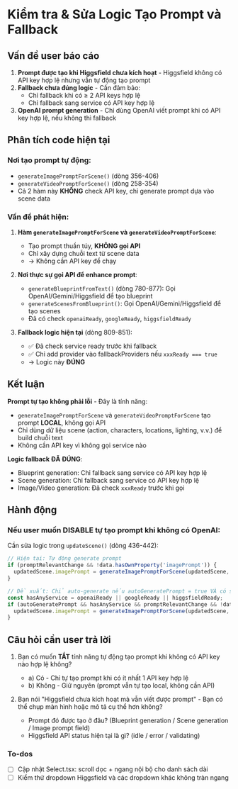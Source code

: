 <!-- 0ef946e4-0458-4aff-b814-5df4d2326c85 d90dfaa2-baca-42ed-bc49-0b4422b9bc92 -->
# Kiểm tra & Sửa Logic Tạo Prompt và Fallback

## Vấn đề user báo cáo

1. **Prompt được tạo khi Higgsfield chưa kích hoạt** - Higgsfield không có API key hợp lệ nhưng vẫn tự động tạo prompt
2. **Fallback chưa đúng logic** - Cần đảm bảo:
   - Chỉ fallback khi có ≥ 2 API keys hợp lệ
   - Chỉ fallback sang service có API key hợp lệ
3. **OpenAI prompt generation** - Chỉ dùng OpenAI viết prompt khi có API key hợp lệ, nếu không thì fallback

## Phân tích code hiện tại

### Nơi tạo prompt tự động:
- `generateImagePromptForScene()` (dòng 356-406)
- `generateVideoPromptForScene()` (dòng 258-354)
- Cả 2 hàm này **KHÔNG** check API key, chỉ generate prompt dựa vào scene data

### Vấn đề phát hiện:
1. **Hàm `generateImagePromptForScene` và `generateVideoPromptForScene`**: 
   - Tạo prompt thuần túy, **KHÔNG gọi API**
   - Chỉ xây dựng chuỗi text từ scene data
   - → Không cần API key để chạy
   
2. **Nơi thực sự gọi API để enhance prompt**:
   - `generateBlueprintFromText()` (dòng 780-877): Gọi OpenAI/Gemini/Higgsfield để tạo blueprint
   - `generateScenesFromBlueprint()`: Gọi OpenAI/Gemini/Higgsfield để tạo scenes
   - Đã có check `openaiReady`, `googleReady`, `higgsfieldReady`

3. **Fallback logic hiện tại** (dòng 809-851):
   - ✅ Đã check service ready trước khi fallback
   - ✅ Chỉ add provider vào fallbackProviders nếu `xxxReady === true`
   - → Logic này **ĐÚNG**

## Kết luận

**Prompt tự tạo không phải lỗi** - Đây là tính năng:
- `generateImagePromptForScene` và `generateVideoPromptForScene` tạo prompt **LOCAL**, không gọi API
- Chỉ dùng dữ liệu scene (action, characters, locations, lighting, v.v.) để build chuỗi text
- Không cần API key vì không gọi service nào

**Logic fallback ĐÃ ĐÚNG**:
- Blueprint generation: Chỉ fallback sang service có API key hợp lệ
- Scene generation: Chỉ fallback sang service có API key hợp lệ
- Image/Video generation: Đã check `xxxReady` trước khi gọi

## Hành động

### Nếu user muốn DISABLE tự tạo prompt khi không có OpenAI:
Cần sửa logic trong `updateScene()` (dòng 436-442):
```typescript
// Hiện tại: Tự động generate prompt
if (promptRelevantChange && !data.hasOwnProperty('imagePrompt')) {
  updatedScene.imagePrompt = generateImagePromptForScene(updatedScene, characters, locations);
}

// Đề xuất: Chỉ auto-generate nếu autoGeneratePrompt = true VÀ có service sẵn sàng
const hasAnyService = openaiReady || googleReady || higgsfieldReady;
if (autoGeneratePrompt && hasAnyService && promptRelevantChange && !data.hasOwnProperty('imagePrompt')) {
  updatedScene.imagePrompt = generateImagePromptForScene(updatedScene, characters, locations);
}
```

## Câu hỏi cần user trả lời

1. Bạn có muốn **TẮT** tính năng tự động tạo prompt khi không có API key nào hợp lệ không?
   - a) Có - Chỉ tự tạo prompt khi có ít nhất 1 API key hợp lệ
   - b) Không - Giữ nguyên (prompt vẫn tự tạo local, không cần API)

2. Bạn nói "Higgsfield chưa kích hoạt mà vẫn viết được prompt" - Bạn có thể chụp màn hình hoặc mô tả cụ thể hơn không?
   - Prompt đó được tạo ở đâu? (Blueprint generation / Scene generation / Image prompt field)
   - Higgsfield API status hiện tại là gì? (idle / error / validating)


### To-dos

- [ ] Cập nhật Select.tsx: scroll dọc + ngang nội bộ cho danh sách dài
- [ ] Kiểm thử dropdown Higgsfield và các dropdown khác không tràn ngang